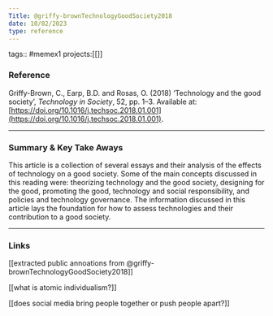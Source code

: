 ```yaml
---
Title: @griffy-brownTechnologyGoodSociety2018
date: 10/02/2023
type: reference
---
```


tags:: #memex1
projects:[[]]

### Reference 

Griffy-Brown, C., Earp, B.D. and Rosas, O. (2018) ‘Technology and the good society’, _Technology in Society_, 52, pp. 1–3. Available at: [https://doi.org/10.1016/j.techsoc.2018.01.001](https://doi.org/10.1016/j.techsoc.2018.01.001).


---

### Summary & Key Take Aways

This article is a collection of several essays and their analysis of the effects of technology on a good society. Some of the main concepts discussed in this reading were: theorizing technology and the good society, designing for the good, promoting the good, technology and social responsibility, and policies and technology governance. The information discussed in this article lays the foundation for how to assess technologies and their contribution to a good society. 

--- 

### Links

[[extracted public annoations from @griffy-brownTechnologyGoodSociety2018]] 

[[what is atomic individualism?]]

[[does social media bring people together or push people apart?]]

